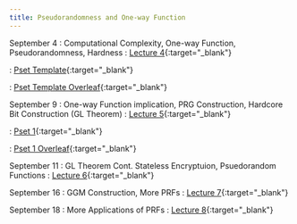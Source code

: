 ```yaml
---
title: Pseudorandomness and One-way Function
---
```


September 4
: Computational Complexity, One-way Function, Pseudorandomness, Hardness
  : [Lecture 4](slides/Lecture4.pptx){:target="_blank"}  

  : [Pset Template](psets/CS55500_Pset_Template.zip){:target="_blank"}  

  : [Pset Template Overleaf](https://www.overleaf.com/read/tznkpjbfwssm#5d8075){:target="_blank"}

September 9
: One-way Function implication, PRG Construction, Hardcore Bit Construction (GL Theorem)
  : [Lecture 5](slides/Lecture5.pptx){:target="_blank"}  

  : [Pset 1](psets/CS55500_Pset_1.zip){:target="_blank"}  

  : [Pset 1 Overleaf](https://www.overleaf.com/read/grqcjktnyzwr#73fa80){:target="_blank"}

September 11
: GL Theorem Cont. Stateless Encryptuion, Psuedorandom Functions
  : [Lecture 6](slides/Lecture6.pptx){:target="_blank"} 

September 16
: GGM Construction, More PRFs
  : [Lecture 7](slides/Lecture7.pptx){:target="_blank"} 

September 18
: More Applications of PRFs
  : [Lecture 8](slides/Lecture8.pptx){:target="_blank"} 
